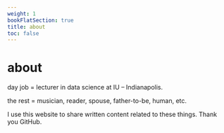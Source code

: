 ```yaml
---
weight: 1
bookFlatSection: true
title: about
toc: false
---
```


# about

day job = lecturer in data science at IU – Indianapolis.

the rest = musician, reader, spouse, father-to-be, human, etc.

I use this website to share written content related to these things. Thank you GitHub.